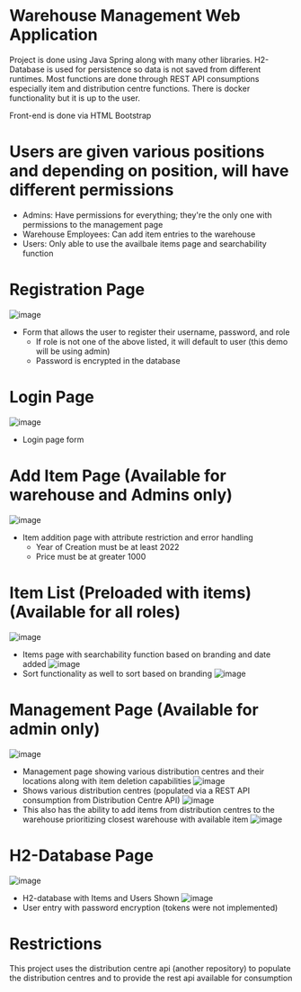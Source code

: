 # Warehouse Management Web Application

Project is done using Java Spring along with many other libraries.
H2-Database is used for persistence so data is not saved from different runtimes.
Most functions are done through REST API consumptions especially item and distribution centre functions.
There is docker functionality but it is up to the user.

Front-end is done via HTML Bootstrap

# Users are given various positions and depending on position, will have different permissions
  - Admins: Have permissions for everything; they're the only one with permissions to the management page
  - Warehouse Employees: Can add item entries to the warehouse
  - Users: Only able to use the availbale items page and searchability function

# Registration Page
![image](https://github.com/brucebalutan/Warehouse-Management-Web-Application/assets/19336369/95b6d32e-f3da-45a7-9d74-218fe2c45fdb)
  - Form that allows the user to register their username, password, and role
    - If role is not one of the above listed, it will default to user (this demo will be using admin)
    - Password is encrypted in the database

# Login Page
![image](https://github.com/brucebalutan/Warehouse-Management-Web-Application/assets/19336369/bbf25023-b3c5-46c1-b93c-02028289b515)
  - Login page form

# Add Item Page (Available for warehouse and Admins only)
![image](https://github.com/brucebalutan/Warehouse-Management-Web-Application/assets/19336369/6e352b88-32f2-4456-b9a3-6e12e72c19c8)
  - Item addition page with attribute restriction and error handling
    - Year of Creation must be at least 2022
    - Price must be at greater 1000

# Item List (Preloaded with items) (Available for all roles)
![image](https://github.com/brucebalutan/Warehouse-Management-Web-Application/assets/19336369/2347c477-2de8-446c-bad3-505cdff4ce51)
  - Items page with searchability function based on branding and date added
![image](https://github.com/brucebalutan/Warehouse-Management-Web-Application/assets/19336369/a1e48980-e707-4a4d-a62e-ba768ec6ca0f)
  - Sort functionality as well to sort based on branding
![image](https://github.com/brucebalutan/Warehouse-Management-Web-Application/assets/19336369/be8f2712-e3fa-4df6-a0a5-011bb8ebe4f1)

# Management Page (Available for admin only)
![image](https://github.com/brucebalutan/Warehouse-Management-Web-Application/assets/19336369/e4a85eeb-7be7-4c18-887d-92cbb9de1602)
  - Management page showing various distribution centres and their locations along with item deletion capabilities
![image](https://github.com/brucebalutan/Warehouse-Management-Web-Application/assets/19336369/ace93401-a583-4a4d-847b-371ee05ca3f6)
  - Shows various distribution centres (populated via a REST API consumption from Distribution Centre API)
![image](https://github.com/brucebalutan/Warehouse-Management-Web-Application/assets/19336369/1c6c6752-202a-481c-a697-e901c030ed4a)
  - This also has the ability to add items from distribution centres to the warehouse prioritizing closest warehouse with available item
![image](https://github.com/brucebalutan/Warehouse-Management-Web-Application/assets/19336369/196b2f38-6f60-4f31-b8d0-612ee0364b22)

# H2-Database Page
![image](https://github.com/brucebalutan/Warehouse-Management-Web-Application/assets/19336369/40119217-8b4d-41c4-a6cd-487629188868)
  - H2-database with Items and Users Shown
![image](https://github.com/brucebalutan/Warehouse-Management-Web-Application/assets/19336369/fab55279-a056-42a1-a101-3bb5dbad2b13)
  - User entry with password encryption (tokens were not implemented)

# Restrictions
This project uses the distribution centre api (another repository) to populate the distribution centres and to provide the rest api available for consumption
